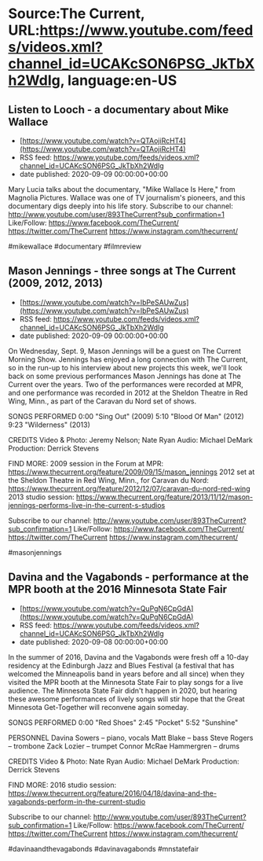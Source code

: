 # Source:The Current, URL:https://www.youtube.com/feeds/videos.xml?channel_id=UCAKcSON6PSG_JkTbXh2WdIg, language:en-US

## Listen to Looch - a documentary about Mike Wallace
 - [https://www.youtube.com/watch?v=QTAojiRcHT4](https://www.youtube.com/watch?v=QTAojiRcHT4)
 - RSS feed: https://www.youtube.com/feeds/videos.xml?channel_id=UCAKcSON6PSG_JkTbXh2WdIg
 - date published: 2020-09-09 00:00:00+00:00

Mary Lucia talks about the documentary, "Mike Wallace Is Here," from Magnolia Pictures. Wallace was one of TV journalism's pioneers, and this documentary digs deeply into his life story.
Subscribe to our channel:
http://www.youtube.com/user/893TheCurrent?sub_confirmation=1
Like/Follow:
https://www.facebook.com/TheCurrent/
https://twitter.com/TheCurrent
https://www.instagram.com/thecurrent/

#mikewallace #documentary #filmreview

## Mason Jennings - three songs at The Current (2009, 2012, 2013)
 - [https://www.youtube.com/watch?v=IbPeSAUwZus](https://www.youtube.com/watch?v=IbPeSAUwZus)
 - RSS feed: https://www.youtube.com/feeds/videos.xml?channel_id=UCAKcSON6PSG_JkTbXh2WdIg
 - date published: 2020-09-09 00:00:00+00:00

On Wednesday, Sept. 9, Mason Jennings will be a guest on The Current Morning Show. Jennings has enjoyed a long connection with The Current, so in the run-up to his interview about new projects this week, we'll look back on some previous performances Mason Jennings has done at The Current over the years. Two of the performances were recorded at MPR, and one performance was recorded in 2012 at the Sheldon Theatre in Red Wing, Minn., as part of the Caravan du Nord set of shows.

SONGS PERFORMED
0:00 "Sing Out" (2009)
5:10 "Blood Of Man" (2012)
9:23 "Wilderness" (2013)

CREDITS
Video & Photo: Jeremy Nelson; Nate Ryan
Audio: Michael DeMark
Production: Derrick Stevens

FIND MORE:
2009 session in the Forum at MPR:
https://www.thecurrent.org/feature/2009/09/15/mason_jennings
2012 set at the Sheldon Theatre in Red Wing, Minn., for Caravan du Nord:
https://www.thecurrent.org/feature/2012/12/07/caravan-du-nord-red-wing
2013 studio session:
https://www.thecurrent.org/feature/2013/11/12/mason-jennings-performs-live-in-the-current-s-studios

Subscribe to our channel:
http://www.youtube.com/user/893TheCurrent?sub_confirmation=1
Like/Follow:
https://www.facebook.com/TheCurrent/
https://twitter.com/TheCurrent
https://www.instagram.com/thecurrent/

#masonjennings

## Davina and the Vagabonds - performance at the MPR booth at the 2016 Minnesota State Fair
 - [https://www.youtube.com/watch?v=QuPgN6CpGdA](https://www.youtube.com/watch?v=QuPgN6CpGdA)
 - RSS feed: https://www.youtube.com/feeds/videos.xml?channel_id=UCAKcSON6PSG_JkTbXh2WdIg
 - date published: 2020-09-08 00:00:00+00:00

In the summer of 2016, Davina and the Vagabonds were fresh off a 10-day residency at the Edinburgh Jazz and Blues Festival (a festival that has welcomed the Minneapolis band in years before and all since) when they visited the MPR booth at the Minnesota State Fair to play songs for a live audience. The Minnesota State Fair didn't happen in 2020, but hearing these awesome performances of lively songs will stir hope that the Great Minnesota Get-Together will reconvene again someday.

SONGS PERFORMED
0:00 "Red Shoes" 
2:45 "Pocket" 
5:52 "Sunshine"

PERSONNEL
Davina Sowers – piano, vocals
Matt Blake – bass
Steve Rogers – trombone 
Zack Lozier – trumpet
Connor McRae Hammergren – drums

CREDITS
Video & Photo: Nate Ryan
Audio: Michael DeMark
Production: Derrick Stevens

FIND MORE:
2016 studio session: https://www.thecurrent.org/feature/2016/04/18/davina-and-the-vagabonds-perform-in-the-current-studio

Subscribe to our channel:
http://www.youtube.com/user/893TheCurrent?sub_confirmation=1
Like/Follow:
https://www.facebook.com/TheCurrent/
https://twitter.com/TheCurrent
https://www.instagram.com/thecurrent/

#davinaandthevagabonds #davinavagabonds #mnstatefair

